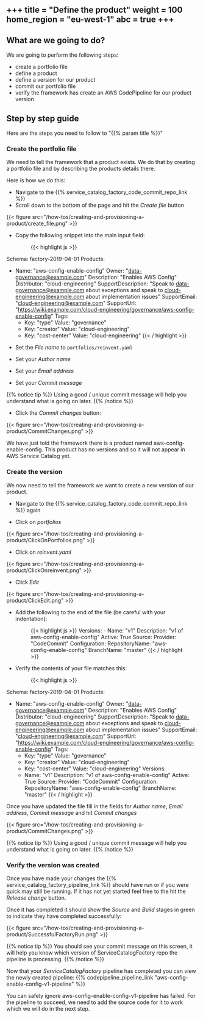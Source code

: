 +++
title = "Define the product"
weight = 100
home_region = "eu-west-1"
abc = true
+++
---

## What are we going to do?

We are going to perform the following steps:

- create a portfolio file
- define a product
- define a version for our product
- commit our portfolio file
- verify the framework has create an AWS CodePipeline for our product version

## Step by step guide

Here are the steps you need to follow to "{{% param title %}}"

### Create the portfolio file

We need to tell the framework that a product exists.  We do that by creating a portfolio file and by describing the 
products details there.  

Here is how we do this:

- Navigate to the {{% service_catalog_factory_code_commit_repo_link %}}  
- Scroll down to the bottom of the page and hit the *Create file* button

{{< figure src="/how-tos/creating-and-provisioning-a-product/create_file.png" >}}

- Copy the following snippet into the main input field:

  <figure>
   {{< highlight js >}}
Schema: factory-2019-04-01
Products:
  - Name: "aws-config-enable-config"
    Owner: "data-governance@example.com"
    Description: "Enables AWS Config"
    Distributor: "cloud-engineering"
    SupportDescription: "Speak to data-governance@example.com about exceptions and speak to cloud-engineering@example.com about implementation issues"
    SupportEmail: "cloud-engineering@example.com"
    SupportUrl: "https://wiki.example.com/cloud-engineering/governance/aws-config-enable-config"
    Tags:
      - Key: "type"
        Value: "governance"
      - Key: "creator"
        Value: "cloud-engineering"
      - Key: "cost-center"
        Value: "cloud-engineering"
   {{< / highlight >}}
  </figure>

- Set the *File name* to `portfolios/reinvent.yaml`

- Set your *Author name*
- Set your *Email address*
- Set your *Commit message*

{{% notice tip %}}
Using a good / unique commit message will help you understand what is going on later.
{{% /notice %}}


- Click the *Commit changes* button:

{{< figure src="/how-tos/creating-and-provisioning-a-product/CommitChanges.png" >}}

We have just told the framework there is a product named aws-config-enable-config.  This product has no versions and so 
it will not appear in AWS Service Catalog yet.

### Create the version

We now need to tell the framework we want to create a new version of our product.  

- Navigate to the {{% service_catalog_factory_code_commit_repo_link %}} again

- Click on *portfolios*

{{< figure src="/how-tos/creating-and-provisioning-a-product/ClickOnPortfolios.png" >}}

- Click on *reinvent.yaml*

{{< figure src="/how-tos/creating-and-provisioning-a-product/ClickOnreinvent.png" >}}

- Click *Edit*

{{< figure src="/how-tos/creating-and-provisioning-a-product/ClickEdit.png" >}}

- Add the following to the end of the file (be careful with your indentation):

  <figure>
   {{< highlight js >}}
    Versions:
      - Name: "v1"
        Description: "v1 of aws-config-enable-config"
        Active: True
        Source:
          Provider: "CodeCommit"
          Configuration:
            RepositoryName: "aws-config-enable-config"
            BranchName: "master"
   {{< / highlight >}}
  </figure>

 
- Verify the contents of your file matches this:


  <figure>
   {{< highlight js >}}
Schema: factory-2019-04-01
Products:
  - Name: "aws-config-enable-config"
    Owner: "data-governance@example.com"
    Description: "Enables AWS Config"
    Distributor: "cloud-engineering"
    SupportDescription: "Speak to data-governance@example.com about exceptions and speak to cloud-engineering@example.com about implementation issues"
    SupportEmail: "cloud-engineering@example.com"
    SupportUrl: "https://wiki.example.com/cloud-engineering/governance/aws-config-enable-config"
    Tags:
      - Key: "type"
        Value: "governance"
      - Key: "creator"
        Value: "cloud-engineering"
      - Key: "cost-center"
        Value: "cloud-engineering"
    Versions:
      - Name: "v1"
        Description: "v1 of aws-config-enable-config"
        Active: True
        Source:
          Provider: "CodeCommit"
          Configuration:
            RepositoryName: "aws-config-enable-config"
            BranchName: "master"
   {{< / highlight >}}
  </figure>


Once you have updated the file fill in the fields for *Author name*, *Email address*, *Commit message* and hit *Commit changes*

{{< figure src="/how-tos/creating-and-provisioning-a-product/CommitChanges.png" >}}

{{% notice tip %}}
Using a good / unique commit message will help you understand what is going on later.
{{% /notice %}}

### Verify the version was created

Once you have made your changes the {{% service_catalog_factory_pipeline_link %}} should have run or if you were quick 
may still be running.  If it has not yet started feel free to the hit the *Release change* button.

Once it has completed it should show the *Source* and *Build* stages in green to indicate they have completed 
successfully:

{{< figure src="/how-tos/creating-and-provisioning-a-product/SuccessfulFactoryRun.png" >}}

{{% notice tip %}}
You should see your commit message on this screen, it will help you know which version of ServiceCatalogFactory repo
the pipeline is processing.
{{% /notice %}}

Now that your *ServiceCatalogFactory* pipeline has completed you can view the newly created pipeline: 
{{% codepipeline_pipeline_link "aws-config-enable-config-v1-pipeline" %}}

You can safely ignore aws-config-enable-config-v1-pipeline has failed.  For the pipeline to succeed, we need to add the source code for it to work which we will do in the next step.
